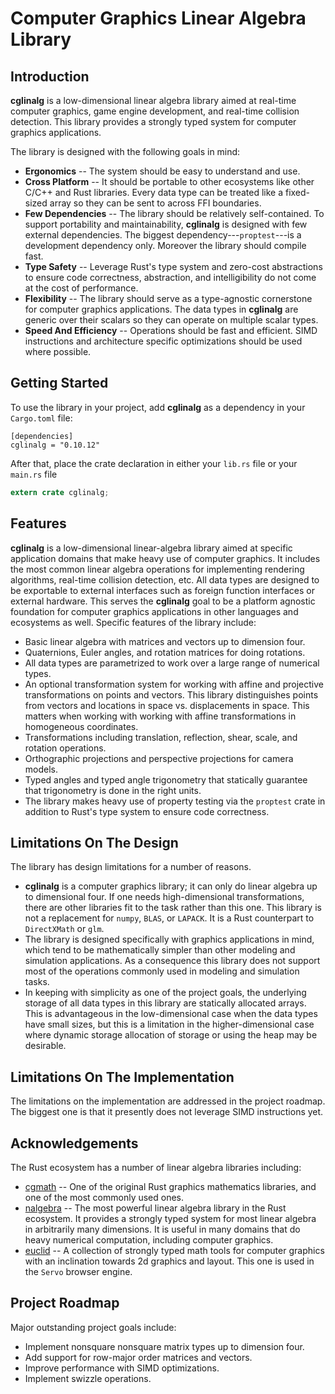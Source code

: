 # Computer Graphics Linear Algebra Library

## Introduction
**cglinalg** is a low-dimensional linear algebra library aimed at 
real-time computer graphics, game engine development, and real-time collision 
detection. This library provides a strongly typed system for computer graphics 
applications.

The library is designed with the following goals in mind:
* **Ergonomics** -- The system should be easy to understand and use.
* **Cross Platform** -- It should be portable to other ecosystems like 
  other C/C++ and Rust libraries. Every data type can be treated like a 
  fixed-sized array so they can be sent to across FFI boundaries.
* **Few Dependencies** -- The library should be relatively self-contained. To 
  support portability and maintainability, **cglinalg** is designed with few 
  external dependencies. The biggest dependency---`proptest`---is a development 
  dependency only. Moreover the library should compile fast.
* **Type Safety** -- Leverage Rust's type system and zero-cost abstractions 
  to ensure code correctness, abstraction, and intelligibility do not come 
  at the cost of performance.
* **Flexibility** -- The library should serve as a type-agnostic cornerstone 
  for computer graphics applications. The data types in **cglinalg** are
  generic over their scalars so they can operate on multiple scalar types.
* **Speed And Efficiency** -- Operations should be fast and efficient. SIMD 
  instructions and architecture specific optimizations should be used where 
  possible.

## Getting Started
To use the library in your project, add **cglinalg** as a dependency in your 
`Cargo.toml` file:
```
[dependencies]
cglinalg = "0.10.12"
```
After that, place the crate declaration in either your `lib.rs` file or 
your `main.rs` file
```rust
extern crate cglinalg;
```

## Features
**cglinalg** is a low-dimensional linear-algebra library aimed at specific 
application domains that make heavy use of computer graphics. It includes the 
most common linear algebra operations for implementing rendering algorithms, 
real-time collision detection, etc. All data types are designed to be exportable 
to external interfaces such as foreign function interfaces or external hardware. 
This serves the **cglinalg** goal to be a platform agnostic foundation for 
computer graphics applications in other languages and ecosystems as well. 
Specific features of the library include:
* Basic linear algebra with matrices and vectors up to dimension four.
* Quaternions, Euler angles, and rotation matrices for doing rotations.
* All data types are parametrized to work over a large range of numerical types.
* An optional transformation system for working with affine and projective 
  transformations on points and vectors. This library distinguishes points from 
  vectors and locations in space vs. displacements in space. This matters when 
  working with working with affine transformations in homogeneous coordinates.
* Transformations including translation, reflection, shear, scale, 
  and rotation operations.
* Orthographic projections and perspective projections for camera models.
* Typed angles and typed angle trigonometry that statically guarantee that 
  trigonometry is done in the right units.
* The library makes heavy use of property testing via the `proptest` crate
  in addition to Rust's type system to ensure code correctness.

## Limitations On The Design
The library has design limitations for a number of reasons. 
* **cglinalg** is a computer graphics library; it can only do linear algebra up to 
  dimensional four. If one needs high-dimensional transformations, there are other 
  libraries fit to the task rather than this one. This library is not a replacement
  for `numpy`, `BLAS`, or `LAPACK`. It is a Rust counterpart to `DirectXMath` or `glm`.
* The library is designed specifically with graphics applications in mind, which 
  tend to be mathematically simpler than other modeling and simulation applications. 
  As a consequence this library does not support most of the operations commonly used 
  in modeling and simulation tasks.
* In keeping with simplicity as one of the project goals, the underlying storage of 
  all data types in this library are statically allocated arrays. This is advantageous 
  in the low-dimensional case when the data types have small sizes, but this is a 
  limitation in the higher-dimensional case where dynamic storage allocation of storage 
  or using the heap may be desirable.

## Limitations On The Implementation
The limitations on the implementation are addressed in the project roadmap. 
The biggest one is that it presently does not leverage SIMD instructions yet.

## Acknowledgements
The Rust ecosystem has a number of linear algebra libraries including:
* [cgmath](https://crates.io/crates/cgmath) -- One of the original Rust graphics 
  mathematics libraries, and one of the most commonly used ones.
* [nalgebra](https://nalgebra.org) -- The most powerful linear algebra library 
  in the Rust ecosystem. It provides a strongly typed system for most linear 
  algebra in arbitrarily many dimensions. It is useful in many domains that do 
  heavy numerical computation, including computer graphics.
* [euclid](https://crates.io/crates/euclid) -- A collection of strongly typed 
  math tools for computer graphics with an inclination towards 2d graphics and 
  layout. This one is used in the `Servo` browser engine.

## Project Roadmap
Major outstanding project goals include:
* Implement nonsquare nonsquare matrix types up to dimension four.
* Add support for row-major order matrices and vectors.
* Improve performance with SIMD optimizations.
* Implement swizzle operations.
